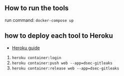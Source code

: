 ## How to run the tools

run command: `docker-compose up`

## how to deploy each tool to Heroku

- [Heroku guide](https://devcenter.heroku.com/articles/container-registry-and-runtime#getting-started)

1. `heroku container:login`
2. `heroku container:push web --app=dsec-gitleaks`
3. `heroku container:release web --app=dsec-gitleaks`
